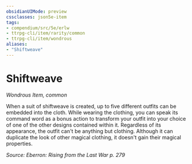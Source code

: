 ```yaml
---
obsidianUIMode: preview
cssclasses: json5e-item
tags:
- compendium/src/5e/erlw
- ttrpg-cli/item/rarity/common
- ttrpg-cli/item/wondrous
aliases: 
- "Shiftweave"
---
```

# Shiftweave
*Wondrous Item, common*  


When a suit of shiftweave is created, up to five different outfits can be embedded into the cloth. While wearing the clothing, you can speak its command word as a bonus action to transform your outfit into your choice of one of the other designs contained within it. Regardless of its appearance, the outfit can't be anything but clothing. Although it can duplicate the look of other magical clothing, it doesn't gain their magical properties.

*Source: Eberron: Rising from the Last War p. 279*